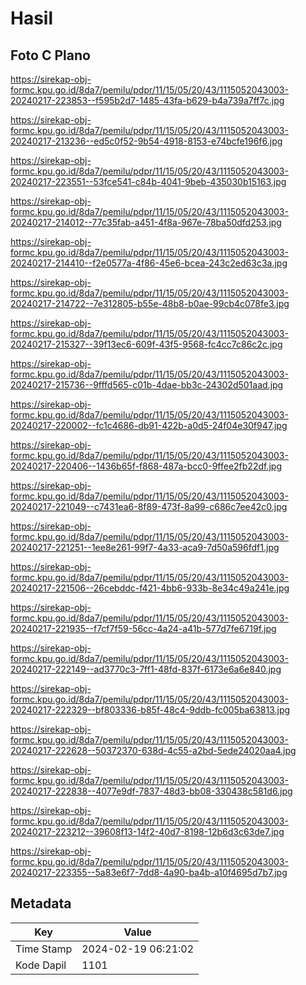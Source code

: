 # Hasil

## Foto C Plano

https://sirekap-obj-formc.kpu.go.id/8da7/pemilu/pdpr/11/15/05/20/43/1115052043003-20240217-223853--f595b2d7-1485-43fa-b629-b4a739a7ff7c.jpg

https://sirekap-obj-formc.kpu.go.id/8da7/pemilu/pdpr/11/15/05/20/43/1115052043003-20240217-213236--ed5c0f52-9b54-4918-8153-e74bcfe196f6.jpg

https://sirekap-obj-formc.kpu.go.id/8da7/pemilu/pdpr/11/15/05/20/43/1115052043003-20240217-223551--53fce541-c84b-4041-9beb-435030b15163.jpg

https://sirekap-obj-formc.kpu.go.id/8da7/pemilu/pdpr/11/15/05/20/43/1115052043003-20240217-214012--77c35fab-a451-4f8a-967e-78ba50dfd253.jpg

https://sirekap-obj-formc.kpu.go.id/8da7/pemilu/pdpr/11/15/05/20/43/1115052043003-20240217-214410--f2e0577a-4f86-45e6-bcea-243c2ed63c3a.jpg

https://sirekap-obj-formc.kpu.go.id/8da7/pemilu/pdpr/11/15/05/20/43/1115052043003-20240217-214722--7e312805-b55e-48b8-b0ae-99cb4c078fe3.jpg

https://sirekap-obj-formc.kpu.go.id/8da7/pemilu/pdpr/11/15/05/20/43/1115052043003-20240217-215327--39f13ec6-609f-43f5-9568-fc4cc7c86c2c.jpg

https://sirekap-obj-formc.kpu.go.id/8da7/pemilu/pdpr/11/15/05/20/43/1115052043003-20240217-215736--9fffd565-c01b-4dae-bb3c-24302d501aad.jpg

https://sirekap-obj-formc.kpu.go.id/8da7/pemilu/pdpr/11/15/05/20/43/1115052043003-20240217-220002--fc1c4686-db91-422b-a0d5-24f04e30f947.jpg

https://sirekap-obj-formc.kpu.go.id/8da7/pemilu/pdpr/11/15/05/20/43/1115052043003-20240217-220406--1436b65f-f868-487a-bcc0-9ffee2fb22df.jpg

https://sirekap-obj-formc.kpu.go.id/8da7/pemilu/pdpr/11/15/05/20/43/1115052043003-20240217-221049--c7431ea6-8f89-473f-8a99-c686c7ee42c0.jpg

https://sirekap-obj-formc.kpu.go.id/8da7/pemilu/pdpr/11/15/05/20/43/1115052043003-20240217-221251--1ee8e261-99f7-4a33-aca9-7d50a596fdf1.jpg

https://sirekap-obj-formc.kpu.go.id/8da7/pemilu/pdpr/11/15/05/20/43/1115052043003-20240217-221506--26cebddc-f421-4bb6-933b-8e34c49a241e.jpg

https://sirekap-obj-formc.kpu.go.id/8da7/pemilu/pdpr/11/15/05/20/43/1115052043003-20240217-221935--f7cf7f59-56cc-4a24-a41b-577d7fe6719f.jpg

https://sirekap-obj-formc.kpu.go.id/8da7/pemilu/pdpr/11/15/05/20/43/1115052043003-20240217-222149--ad3770c3-7ff1-48fd-837f-6173e6a6e840.jpg

https://sirekap-obj-formc.kpu.go.id/8da7/pemilu/pdpr/11/15/05/20/43/1115052043003-20240217-222329--bf803336-b85f-48c4-9ddb-fc005ba63813.jpg

https://sirekap-obj-formc.kpu.go.id/8da7/pemilu/pdpr/11/15/05/20/43/1115052043003-20240217-222628--50372370-638d-4c55-a2bd-5ede24020aa4.jpg

https://sirekap-obj-formc.kpu.go.id/8da7/pemilu/pdpr/11/15/05/20/43/1115052043003-20240217-222838--4077e9df-7837-48d3-bb08-330438c581d6.jpg

https://sirekap-obj-formc.kpu.go.id/8da7/pemilu/pdpr/11/15/05/20/43/1115052043003-20240217-223212--39608f13-14f2-40d7-8198-12b6d3c63de7.jpg

https://sirekap-obj-formc.kpu.go.id/8da7/pemilu/pdpr/11/15/05/20/43/1115052043003-20240217-223355--5a83e6f7-7dd8-4a90-ba4b-a10f4695d7b7.jpg


## Metadata

| Key        | Value               |
| ---------- | ------------------- |
| Time Stamp | 2024-02-19 06:21:02 |
| Kode Dapil | 1101                |




